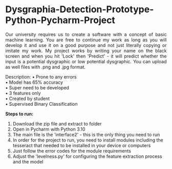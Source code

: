 # Dysgraphia-Detection-Prototype-Python-Pycharm-Project
<div style="text-align: justify;">
Our university requires us to create a software with a concept of basic machine learning. You are free to continue my work as long as you will develop it and use it on a good purpose and not just literally copying or imitate my work. My project works by writing your name on the black screen and when you hit 'Lock' then 'Predict' - it will predict whether the input is a potential dysgraphic or low potential dysgraphic. You can upload as well files with .png and .jpg format. </div>

Description:
• Prone to any errors <br>
• Model has 65% accuracy <br>
• Super need to be developed <br>
• 3 features only <br>
• Created by student  <br>
• Supervised Binary Classification <br>


**Steps to run:**
1. Download the zip file and extract to folder
2. Open in Pycharm with Python 3.10
3. The main file is the 'interface2' - this is the only thing you need to run
4. In order for the project to run, you need to install modules including the tesseract that needed to be installed in your device or computers
5. Just follow the error codes for the module requirements
6. Adjust the 'levelness.py' for configuring the feature extraction process and the model
